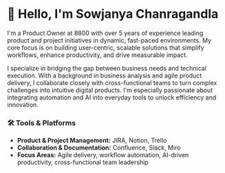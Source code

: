 # 👋 Hello, I'm Sowjanya Chanragandla

I'm a Product Owner at 8800 with over 5 years of experience leading product and project initiatives in dynamic, fast-paced environments. My core focus is on building user-centric, scalable solutions that simplify workflows, enhance productivity, and drive measurable impact.

I specialize in bridging the gap between business needs and technical execution. With a background in business analysis and agile product delivery, I collaborate closely with cross-functional teams to turn complex challenges into intuitive digital products. I'm especially passionate about integrating automation and AI into everyday tools to unlock efficiency and innovation.

### 🛠️ Tools & Platforms

- **Product & Project Management:** JIRA, Notion, Trello  
- **Collaboration & Documentation:** Confluence, Slack, Miro
- **Focus Areas:** Agile delivery, workflow automation, AI-driven productivity, cross-functional team leadership
